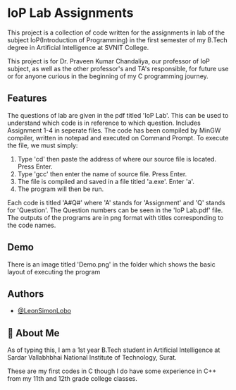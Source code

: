 
# IoP Lab Assignments

This project is a collection of code written for the assignments in lab of the subject IoP(Introduction of Programming) in the first semester of my B.Tech degree in Artificial Intelligence at SVNIT College.

This project is for Dr. Praveen Kumar Chandaliya, our professor of IoP subject, as well as the other professor's and TA's responsible, for future use or for anyone curious in the beginning of my C programming journey.


## Features

The questions of lab are given in the pdf titled 'IoP Lab'. This can be used to understand which code is in reference to which question.
Includes Assignment 1-4 in seperate files.
The code has been compiled by MinGW compiler, written in notepad and executed on Command Prompt.
To execute the file, we must simply:  
1) Type 'cd' then paste the address of where our source file is located. Press Enter.
2) Type 'gcc' then enter the name of source file. Press Enter.  
3) The file is compiled and saved in a file titled 'a.exe'. Enter 'a'.  
4) The program will then be run.

Each code is titled 'A#Q#' where 'A' stands for 'Assignment' and 'Q' stands for 'Question'. The Question numbers can be seen in the 'IoP Lab.pdf' file. The outputs of the programs are in png format with titles corresponding to the code names.

## Demo

There is an image titled 'Demo.png' in the folder which shows the basic layout of executing the program

## Authors

- [@LeonSimonLobo](https://github.com/LeonSimonLobo)


## 🚀 About Me
As of typing this, I am a 1st year B.Tech student in Artificial Intelligence at Sardar Vallabhbhai National Institute of Technology, Surat.

These are my first codes in C though I do have some experience in C++ from my 11th and 12th grade college classes.

